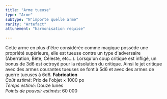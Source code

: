 ```yaml
---
title: "Arme tueuse"
type: "Arme"
subtype: "N'importe quelle arme"
rarity: "Artefact"
attunement: "harmonisation requise"

---
```

Cette arme en plus d'être considérée comme magique possède une propriété supérieure, elle est tueuse contre un type d'adversaire (Aberration, Bête, Céleste, etc...). Lorsqu'un coup critique est infligé, un bonus de 3d6 est octroyé pour la résolution du critique. Ainsi le jet critique avec des armes courantes tueuses se font à 5d6 et avec des armes de guerre tueuses à 6d6.
**Fabrication**  
*Coût estimé*: Prix de l'objet × 1000 po  
*Temps estimé*: Douze lunes  
*Points de pouvoir estimés*: 60 000  
